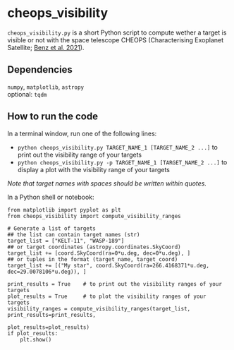 # cheops_visibility

`cheops_visibility.py` is a short Python script to compute wether a target is visible or not with the space telescope CHEOPS (Characterising Exoplanet Satellite; [Benz et al. 2021](https://ui.adsabs.harvard.edu/abs/2021ExA....51..109B)).

## Dependencies
`numpy`, `matplotlib`, `astropy`  
optional: `tqdm`

## How to run the code
In a terminal window, run one of the following lines:
- `python cheops_visibility.py TARGET_NAME_1 [TARGET_NAME_2 ...]` to print out the visibility range of your targets
- `python cheops_visibility.py -p TARGET_NAME_1 [TARGET_NAME_2 ...]` to display a plot with the visibility range of your targets

*Note that target names with spaces should be written within quotes.*

In a Python shell or notebook:
```
from matplotlib import pyplot as plt
from cheops_visibility import compute_visibility_ranges

# Generate a list of targets
## the list can contain target names (str)
target_list = ["KELT-11", "WASP-189"]
## or target coordinates (astropy.coordinates.SkyCoord)
target_list += [coord.SkyCoord(ra=0*u.deg, dec=0*u.deg), ]
## or tuples in the format (target_name, target_coord)
target_list += [("My star", coord.SkyCoord(ra=266.4168371*u.deg, dec=29.0078106*u.deg)), ]

print_results = True    # to print out the visibility ranges of your targets
plot_results = True     # to plot the visibility ranges of your targets
visibility_ranges = compute_visibility_ranges(target_list, print_results=print_results,
                                              plot_results=plot_results)
if plot_results:
    plt.show()
```
